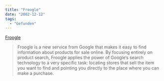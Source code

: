 ```yaml
---
title: "Froogle"
date: "2002-12-12"
tags:
  - "Gefunden"
---
```


[Froogle](https://web.archive.org/web/20040904174914/http://froogle.google.com/froogle "Froogle")

> Froogle is a new service from Google that makes it easy to find information about products for sale online. By focusing entirely on product search, Froogle applies the power of Google’s search technology to a very specific task: locating stores that sell the item you want to find and pointing you directly to the place where you can make a purchase.
